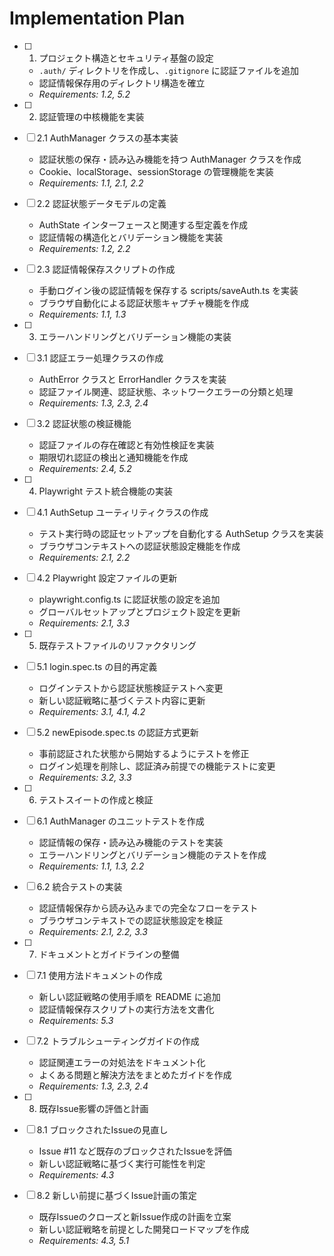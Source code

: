 # Implementation Plan

- [ ] 1. プロジェクト構造とセキュリティ基盤の設定
  - `.auth/` ディレクトリを作成し、`.gitignore` に認証ファイルを追加
  - 認証情報保存用のディレクトリ構造を確立
  - _Requirements: 1.2, 5.2_

- [ ] 2. 認証管理の中核機能を実装
- [ ] 2.1 AuthManager クラスの基本実装
  - 認証状態の保存・読み込み機能を持つ AuthManager クラスを作成
  - Cookie、localStorage、sessionStorage の管理機能を実装
  - _Requirements: 1.1, 2.1, 2.2_

- [ ] 2.2 認証状態データモデルの定義
  - AuthState インターフェースと関連する型定義を作成
  - 認証情報の構造化とバリデーション機能を実装
  - _Requirements: 1.2, 2.2_

- [ ] 2.3 認証情報保存スクリプトの作成
  - 手動ログイン後の認証情報を保存する scripts/saveAuth.ts を実装
  - ブラウザ自動化による認証状態キャプチャ機能を作成
  - _Requirements: 1.1, 1.3_

- [ ] 3. エラーハンドリングとバリデーション機能の実装
- [ ] 3.1 認証エラー処理クラスの作成
  - AuthError クラスと ErrorHandler クラスを実装
  - 認証ファイル関連、認証状態、ネットワークエラーの分類と処理
  - _Requirements: 1.3, 2.3, 2.4_

- [ ] 3.2 認証状態の検証機能
  - 認証ファイルの存在確認と有効性検証を実装
  - 期限切れ認証の検出と通知機能を作成
  - _Requirements: 2.4, 5.2_

- [ ] 4. Playwright テスト統合機能の実装
- [ ] 4.1 AuthSetup ユーティリティクラスの作成
  - テスト実行時の認証セットアップを自動化する AuthSetup クラスを実装
  - ブラウザコンテキストへの認証状態設定機能を作成
  - _Requirements: 2.1, 2.2_

- [ ] 4.2 Playwright 設定ファイルの更新
  - playwright.config.ts に認証状態の設定を追加
  - グローバルセットアップとプロジェクト設定を更新
  - _Requirements: 2.1, 3.3_

- [ ] 5. 既存テストファイルのリファクタリング
- [ ] 5.1 login.spec.ts の目的再定義
  - ログインテストから認証状態検証テストへ変更
  - 新しい認証戦略に基づくテスト内容に更新
  - _Requirements: 3.1, 4.1, 4.2_

- [ ] 5.2 newEpisode.spec.ts の認証方式更新
  - 事前認証された状態から開始するようにテストを修正
  - ログイン処理を削除し、認証済み前提での機能テストに変更
  - _Requirements: 3.2, 3.3_

- [ ] 6. テストスイートの作成と検証
- [ ] 6.1 AuthManager のユニットテストを作成
  - 認証情報の保存・読み込み機能のテストを実装
  - エラーハンドリングとバリデーション機能のテストを作成
  - _Requirements: 1.1, 1.3, 2.2_

- [ ] 6.2 統合テストの実装
  - 認証情報保存から読み込みまでの完全なフローをテスト
  - ブラウザコンテキストでの認証状態設定を検証
  - _Requirements: 2.1, 2.2, 3.3_

- [ ] 7. ドキュメントとガイドラインの整備
- [ ] 7.1 使用方法ドキュメントの作成
  - 新しい認証戦略の使用手順を README に追加
  - 認証情報保存スクリプトの実行方法を文書化
  - _Requirements: 5.3_

- [ ] 7.2 トラブルシューティングガイドの作成
  - 認証関連エラーの対処法をドキュメント化
  - よくある問題と解決方法をまとめたガイドを作成
  - _Requirements: 1.3, 2.3, 2.4_

- [ ] 8. 既存Issue影響の評価と計画
- [ ] 8.1 ブロックされたIssueの見直し
  - Issue #11 など既存のブロックされたIssueを評価
  - 新しい認証戦略に基づく実行可能性を判定
  - _Requirements: 4.3_

- [ ] 8.2 新しい前提に基づくIssue計画の策定
  - 既存Issueのクローズと新Issue作成の計画を立案
  - 新しい認証戦略を前提とした開発ロードマップを作成
  - _Requirements: 4.3, 5.1_